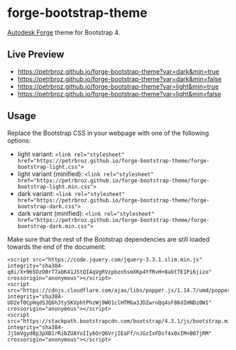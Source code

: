 # forge-bootstrap-theme

[Autodesk Forge](https://forge.autodesk.com) theme for Bootstrap 4.

## Live Preview

- https://petrbroz.github.io/forge-bootstrap-theme?var=dark&min=true
- https://petrbroz.github.io/forge-bootstrap-theme?var=dark&min=false
- https://petrbroz.github.io/forge-bootstrap-theme?var=light&min=true
- https://petrbroz.github.io/forge-bootstrap-theme?var=light&min=false

## Usage

Replace the Bootstrap CSS in your webpage with one of the following options:
- light variant: `<link rel="stylesheet" href="https://petrbroz.github.io/forge-bootstrap-theme/forge-bootstrap-light.css">`
- light variant (minified): `<link rel="stylesheet" href="https://petrbroz.github.io/forge-bootstrap-theme/forge-bootstrap-light.min.css">`
- dark variant: `<link rel="stylesheet" href="https://petrbroz.github.io/forge-bootstrap-theme/forge-bootstrap-dark.css">`
- dark variant (minified): `<link rel="stylesheet" href="https://petrbroz.github.io/forge-bootstrap-theme/forge-bootstrap-dark.min.css">`

Make sure that the rest of the Bootstrap dependencies are still loaded towards the end of the document:

```
<script src="https://code.jquery.com/jquery-3.3.1.slim.min.js" integrity="sha384-q8i/X+965DzO0rT7abK41JStQIAqVgRVzpbzo5smXKp4YfRvH+8abtTE1Pi6jizo" crossorigin="anonymous"></script>
<script src="https://cdnjs.cloudflare.com/ajax/libs/popper.js/1.14.7/umd/popper.min.js" integrity="sha384-UO2eT0CpHqdSJQ6hJty5KVphtPhzWj9WO1clHTMGa3JDZwrnQq4sF86dIHNDz0W1" crossorigin="anonymous"></script>
<script src="https://stackpath.bootstrapcdn.com/bootstrap/4.3.1/js/bootstrap.min.js" integrity="sha384-JjSmVgyd0p3pXB1rRibZUAYoIIy6OrQ6VrjIEaFf/nJGzIxFDsf4x0xIM+B07jRM" crossorigin="anonymous"></script>
```